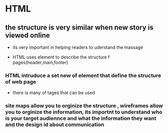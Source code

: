 
# HTML

## the structure is very similar when new story is viewed online
 * its very important in helping readers to uderstand the massage

* HTML uses element to describe the structure f pages(header,main,footer)


###  HTML intruduce a  set new of element that define the structure of web page
* there is many of tages that can be used 
   

### site maps allow you to orginize the structure , wireframes allow you to orginize the information, its importnt to understand who is your target audiennce and what the information they want and the design id about communication
#

